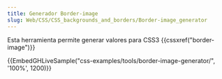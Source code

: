 ```yaml
---
title: Generador Border-image
slug: Web/CSS/CSS_backgrounds_and_borders/Border-image_generator
---
```


Esta herramienta permite generar valores para CSS3 {{cssxref("border-image")}}

{{EmbedGHLiveSample("css-examples/tools/border-image-generator/", '100%', 1200)}}
